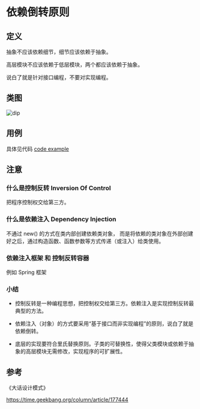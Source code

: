 
# 依赖倒转原则

## 定义

抽象不应该依赖细节，细节应该依赖于抽象。

高层模块不应该依赖于低层模块，两个都应该依赖于抽象。

说白了就是针对接口编程，不要对实现编程。

## 类图

![dip](https://gitee.com/gdhu/testtingop/raw/master/2019-12-16_032.jpg)

## 用例

具体见代码 [code example](./code/u005)

## 注意

### 什么是控制反转 Inversion Of Control

把程序控制权交给第三方。

### 什么是依赖注入 Dependency Injection

不通过 new() 的方式在类内部创建依赖类对象，
而是将依赖的类对象在外部创建好之后，通过构造函数、函数参数等方式传递（或注入）给类使用。

### 依赖注入框架 和 控制反转容器

例如 Spring 框架

### 小结

- 控制反转是一种编程思想，把控制权交给第三方。依赖注入是实现控制反转最典型的方法。

- 依赖注入（对象）的方式要采用“基于接口而非实现编程”的原则，说白了就是依赖倒转。

- 底层的实现要符合里氏替换原则。子类的可替换性，使得父类模块或依赖于抽象的高层模块无需修改，实现程序的可扩展性。

## 参考

《大话设计模式》

https://time.geekbang.org/column/article/177444